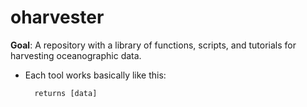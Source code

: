 # oharvester

**Goal**: A repository with a library of functions, scripts, and tutorials for harvesting oceanographic data.

* Each tool works basically like this:
  ```toolX(time range, spatial range, data source)
    returns [data]
    ```
    
